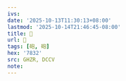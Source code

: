 ```yaml
---
ivs:
date: '2025-10-13T11:30:13+08:00'
lastmod: '2025-10-14T21:46:45-08:00'
title: 󰤹
url: 󰤹
tags: [砲, 砲]
hex: '7832'
src: GHZR, DCCV
note:
---
```

